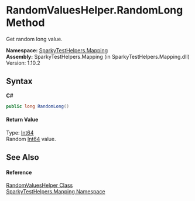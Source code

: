 # RandomValuesHelper.RandomLong Method 
 

Get random long value.

**Namespace:**&nbsp;<a href="N_SparkyTestHelpers_Mapping.md">SparkyTestHelpers.Mapping</a><br />**Assembly:**&nbsp;SparkyTestHelpers.Mapping (in SparkyTestHelpers.Mapping.dll) Version: 1.10.2

## Syntax

**C#**<br />
``` C#
public long RandomLong()
```


#### Return Value
Type: <a href="http://msdn2.microsoft.com/en-us/library/6yy583ek" target="_blank">Int64</a><br />Random <a href="http://msdn2.microsoft.com/en-us/library/6yy583ek" target="_blank">Int64</a> value.

## See Also


#### Reference
<a href="T_SparkyTestHelpers_Mapping_RandomValuesHelper.md">RandomValuesHelper Class</a><br /><a href="N_SparkyTestHelpers_Mapping.md">SparkyTestHelpers.Mapping Namespace</a><br />